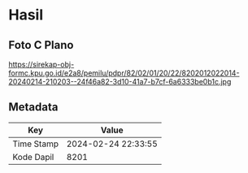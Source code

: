 # Hasil

## Foto C Plano

https://sirekap-obj-formc.kpu.go.id/e2a8/pemilu/pdpr/82/02/01/20/22/8202012022014-20240214-210203--24f46a82-3d10-41a7-b7cf-6a6333be0b1c.jpg


## Metadata

| Key        | Value               |
| ---------- | ------------------- |
| Time Stamp | 2024-02-24 22:33:55 |
| Kode Dapil | 8201                |



